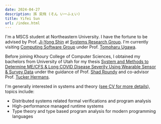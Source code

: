 ```yaml
---
date: 2024-04-27
description: 孫 奕飛 (そん いーふぇい)
title: Yifei Sun
url: /index.html
---
```


I'm a MSCS student at Northeastern University.
I have the fortune to be advised by Prof. [Ji-Yong Shin](https://www.jiyongshin.info) at [Systems Research Group](https://srg.khoury.northeastern.edu).
I'm currently visiting [Computing Software Group](https://www.csg.ci.i.u-tokyo.ac.jp/en) under Prof. [Tomoharu Ugawa](https://tugawa.github.io/index-e.html).

Before joining Khoury College of Computer Sciences, I obtained my bachelors from University of Utah for my thesis
[System and Methods to Determine ME/CFS & Long COVID Disease Severity Using Wearable Sensor & Survey Data](https://static.ysun.co/pdfs/bt.pdf)
under the guidance of Prof. [Shad Roundy](https://iss.mech.utah.edu/shad-roundy) and co-advisor Prof.
[Tucker Hermans](https://robot-learning.cs.utah.edu/thermans).

I'm generally interested in systems and theory ([see CV for more details](/cv)), topics include:

- Distributed systems related formal verifications and program analysis
- High-performance managed runtime systems
- Type theory and type based program analysis for modern programming languages
